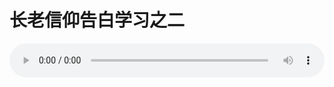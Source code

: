 # 长老信仰告白学习之二

<audio style="width: 100%;" preload="false" controls controlslist="nodownload"><source src="//file.simai.life/audio/mp3/old/12312.mp3" type="audio/mpeg">Your browser does not support the audio element.</audio>


